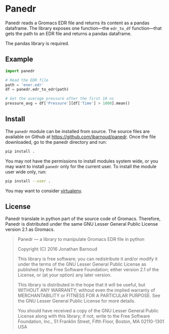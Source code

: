 Panedr
======

Panedr reads a Gromacs EDR file and returns its content as a pandas dataframe. The library exposes one function—the `edr_to_df` function—that gets the path to an EDR file and returns a pandas dataframe.

The pandas library is required.

Example
-------

```python
import panedr

# Read the EDR file
path = 'ener.edr'
df = panedr.edr_to_edr(path)

# Get the average pressure after the first 10 ns
pressure_avg = df['Pressure'][df['Time'] > 1000].mean()
```

Install
-------

The ``panedr`` module can be installed from source. The source files are available on Github at https://github.com/jbarnoud/panedr. Once the file downloaded, go to the panedr directory and run:

```bash
pip install .
```

You may not have the permissions to install modules system wide, or you may want to install ``panedr`` only for the current user. To install the module user wide only, run:

```bash
pip install --user .
```

You may want to consider [virtualenv](http://docs.python-guide.org/en/latest/dev/virtualenvs/).

License
-------

Panedr translate in python part of the source code of Gromacs. Therefore, Panedr is distributed under the same GNU Lesser General Public License version 2.1 as Gromacs.

> Panedr — a library to manipulate Gromacs EDR file in python
>
> Copyright (C) 2016  Jonathan Barnoud
> 
> This library is free software; you can redistribute it and/or
> modify it under the terms of the GNU Lesser General Public
> License as published by the Free Software Foundation; either
> version 2.1 of the License, or (at your option) any later version.
> 
> This library is distributed in the hope that it will be useful,
> but WITHOUT ANY WARRANTY; without even the implied warranty of
> MERCHANTABILITY or FITNESS FOR A PARTICULAR PURPOSE.  See the GNU
> Lesser General Public License for more details.
> 
> You should have received a copy of the GNU Lesser General Public
> License along with this library; if not, write to the Free Software
> Foundation, Inc., 51 Franklin Street, Fifth Floor, Boston, MA  02110-1301  USA

